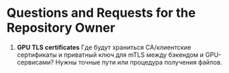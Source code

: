 # Questions and Requests for the Repository Owner

1. **GPU TLS certificates**
   Где будут храниться CA/клиентские сертификаты и приватный ключ для mTLS между бэкендом и GPU-сервисами? Нужны точные пути или процедура получения файлов.
   <!-- OWNER: please provide certificate distribution details -->
